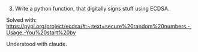 3. Write a python function, that digitally signs stuff using ECDSA.

Solved with:
https://pypi.org/project/ecdsa/#:~:text=secure%20random%20numbers.-,Usage,-You%20start%20by

Understood with claude.
